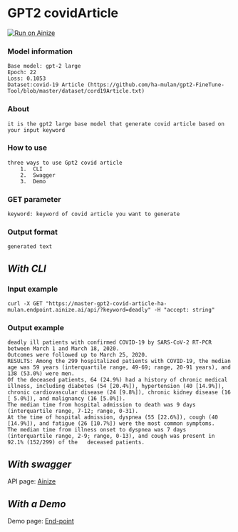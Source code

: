 
# GPT2 covidArticle
[![Run on Ainize](https://ainize.ai/images/run_on_ainize_button.svg)](https://ainize.web.app/redirect?git_repo=https://github.com/ha-mulan/gpt2-covidArticle)




### Model information


    Base model: gpt-2 large
    Epoch: 22
    Loss: 0.1053
    Dataset:covid-19 Article (https://github.com/ha-mulan/gpt2-FineTune-Tool/blob/master/dataset/cord19Article.txt)
    

### About
	it is the gpt2 large base model that generate covid article based on your input keyword

### How to use

	three ways to use Gpt2 covid article
    	1.  CLI
    	2.  Swagger
    	3.  Demo

### GET parameter

    keyword: keyword of covid article you want to generate


### Output format

    generated text


##  *With CLI*

### Input example

    curl -X GET "https://master-gpt2-covid-article-ha-mulan.endpoint.ainize.ai/api/?keyword=deadly" -H "accept: string"
    

### Output example


   	deadly ill patients with confirmed COVID-19 by SARS-CoV-2 RT-PCR between March 1 and March 18, 2020.
	Outcomes were followed up to March 25, 2020.
	RESULTS: Among the 299 hospitalized patients with COVID-19, the median age was 59 years (interquartile range, 49-69; range, 20-91 years), and 138 (53.0%) were men.
	Of the deceased patients, 64 (24.9%) had a history of chronic medical illness, including diabetes (54 [20.4%]), hypertension (40 [14.9%]), chronic cardiovascular disease (24 [9.8%]), chronic kidney disease (16 [ 5.0%]), and malignancy (16 [5.0%]).
	The median time from hospital admission to death was 9 days (interquartile range, 7-12; range, 0-31).
	At the time of hospital admission, dyspnea (55 [22.6%]), cough (40 [14.9%]), and fatigue (26 [10.7%]) were the most common symptoms.
	The median time from illness onset to dyspnea was 7 days (interquartile range, 2-9; range, 0-13), and cough was present in 92.1% (152/299) of the 	deceased patients.


## *With swagger*

API page: [Ainize](https://ainize.ai/ha-mulan/gpt2-covidArticle?branch=master)

## *With a Demo*

Demo page: [End-point](https://master-gpt2-covid-article-ha-mulan.endpoint.ainize.ai)
